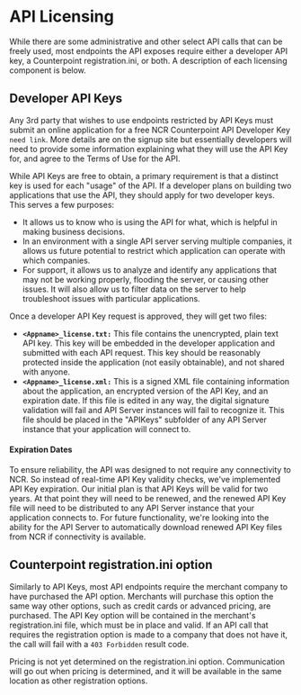 # API Licensing
While there are some administrative and other select API calls that can be freely used, most endpoints the API exposes require either a developer API key, a Counterpoint registration.ini, or both. A description of each licensing component is below.

## Developer API Keys
Any 3rd party that wishes to use endpoints restricted by API Keys must submit an online application for a free NCR Counterpoint API Developer Key `need link`. More details are on the signup site but essentially developers will need to provide some information explaining what they will use the API Key for, and agree to the Terms of Use for the API.

While API Keys are free to obtain, a primary requirement is that a distinct key is used for each "usage" of the API. If a developer plans on building two applications that use the API, they should apply for two developer keys. This serves a few purposes:

- It allows us to know who is using the API for what, which is helpful in making business decisions.
- In an environment with a single API server serving multiple companies, it allows us future potential to restrict which application can operate with which companies.
- For support, it allows us to analyze and identify any applications that may not be working properly, flooding the server, or causing other issues. It will also allow us to filter data on the server to help troubleshoot issues with particular applications.

Once a developer API Key request is approved, they will get two files:
- **`<Appname>_license.txt:`** This file contains the unencrypted, plain text API key. This key will be embedded in the developer application and submitted with each API request. This key should be reasonably protected inside the application (not easily obtainable), and not shared with anyone.
- **`<Appname>_license.xml:`** This is a signed XML file containing information about the application, an encrypted version of the API Key, and an expiration date. If this file is edited in any way, the digital signature validation will fail and API Server instances will fail to recognize it. This file should be placed in the "APIKeys" subfolder of any API Server instance that your application will connect to.

#### Expiration Dates
To ensure reliability, the API was designed to not require any connectivity to NCR. So instead of real-time API Key validity checks, we've implemented API Key expiration. Our initial plan is that API Keys will be valid for two years. At that point they will need to be renewed, and the renewed API Key file will need to be distributed to any API Server instance that your application connects to. For future functionality, we're looking into the ability for the API Server to automatically download renewed API Key files from NCR if connectivity is available.

## Counterpoint registration.ini option
Similarly to API Keys, most API endpoints require the merchant company to have purchased the API option. Merchants will purchase this option the same way other options, such as credit cards or advanced pricing, are purchased. The API Key option will be contained in the merchant's registration.ini file, which must be in place and valid. If an API call that requires the registration option is made to a company that does not have it, the call will fail with a `403 Forbidden` result code.

Pricing is not yet determined on the registration.ini option. Communication will go out when pricing is determined, and it will be available in the same location as other registration options.
